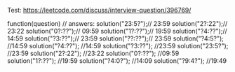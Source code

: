 Test: https://leetcode.com/discuss/interview-question/396769/

function(question) // answers: 
    solution("23:5?");// 23:59
    solution("2?:22");// 23:22
    solution("0?:??");// 09:59
    solution("1?:??");// 19:59
    solution("?4:??");// 14:59
    solution("?3:??");// 23:59
    solution("??:??");// 23:59
    solution("?4:5?"); //14:59
    solution("?4:??"); //14:59
    solution("?3:??"); //23:59
    solution("23:5?"); //23:59
    solution("2?:22"); //23:22
    solution("0?:??"); //09:59
    solution("1?:??"); //19:59
    solution("?4:0?"); //14:09
    solution("?9:4?"); //19:49